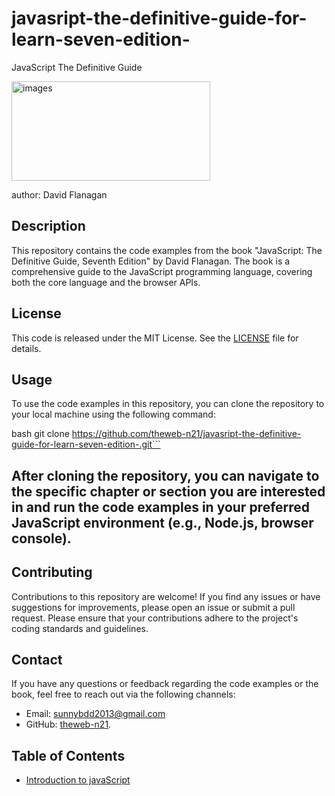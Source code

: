 # javasript-the-definitive-guide-for-learn-seven-edition-
JavaScript The Definitive Guide

<img width="318" height="159" alt="images" src="https://github.com/user-attachments/assets/761981fe-0226-41c8-a198-7f9b07678bec" />

author: David Flanagan
## Description
This repository contains the code examples from the book "JavaScript: The Definitive Guide, Seventh Edition" by David Flanagan. The book is a comprehensive guide to the JavaScript programming language, covering both the core language and the browser APIs.
## License
This code is released under the MIT License. See the [LICENSE](LICENSE) file for details.
## Usage
To use the code examples in this repository, you can clone the repository to your local machine using the following command:

bash 
git clone
https://github.com/theweb-n21/javasript-the-definitive-guide-for-learn-seven-edition-.git```

## After cloning the repository, you can navigate to the specific chapter or section you are interested in and run the code examples in your preferred JavaScript environment (e.g., Node.js, browser console).
## Contributing
Contributions to this repository are welcome! If you find any issues or have suggestions for improvements, please open an issue or submit a pull request. Please ensure that your contributions adhere to the project's coding standards and guidelines.
## Contact  
If you have any questions or feedback regarding the code examples or the book, feel free to reach out via the following channels:
- Email: [sunnybdd2013@gmail.com](mailto:sunnybdd2013@gmail.com)
- GitHub: [theweb-n21](https://github.com/theweb-n21 ).

## Table of Contents

- [Introduction to javaScript](/Introduction%20to%20javaScript/)
 